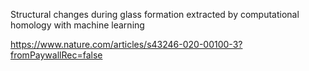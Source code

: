 Structural changes during glass formation extracted by computational homology with machine learning

https://www.nature.com/articles/s43246-020-00100-3?fromPaywallRec=false